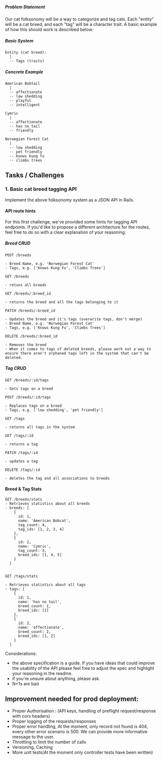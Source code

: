 ##### Problem Statement

Our cat folksonomy will be a way to categorize and tag cats. Each "entity" will
be a cat breed, and each "tag" will be a character trait. A basic example of how
this should work is described below:

##### Basic System

```
Entity (cat breed):
  |
  -- Tags (traits)
```

##### Concrete Example

```
American Bobtail
  |
  -- affectionate
  -- low shedding
  -- playful
  -- intelligent

Cymric
  |
  -- affectionate
  -- has no tail
  -- friendly

Norwegian Forest Cat
  |
  -- low shedding
  -- pet friendly
  -- knows kung fu
  -- climbs trees
```

## Tasks / Challenges

### 1. Basic cat breed tagging API

Implement the above folksonomy system as a JSON API in Rails.

#### API route hints

For this first challenge, we've provided some hints for tagging API endpoints.
If you'd like to propose a different architecture for the routes, feel free to
do so with a clear explanation of your reasoning.

##### Breed CRUD

```
POST /breeds

- Breed Name, e.g. 'Norwegian Forest Cat'
- Tags, e.g. ['Knows Kung Fu', 'Climbs Trees']

GET /breeds

- retuns all breeds

GET /breeds/:breed_id

- returns the breed and all the tags belonging to it

PATCH /breeds/:breed_id

- Updates the breed and it's tags (overwrite tags, don't merge)
- Breed Name, e.g. 'Norwegian Forest Cat'
- Tags, e.g. ['Knows Kung Fu', 'Climbs Trees']

DELETE /breeds/:breed_id

- Removes the breed
- When it comes to tags of deleted breeds, please work out a way to ensure there aren't orphaned tags left in the system that can't be deleted.
```

##### Tag CRUD

```
GET /breeds/:id/tags

- Gets tags on a breed

POST /breeds/:id/tags

- Replaces tags on a breed
- Tags, e.g. ['low shedding', 'pet friendly']

GET /tags

- returns all tags in the system

GET /tags/:id

- returns a tag

PATCH /tags/:id

- updates a tag

DELETE /tags/:id

- deletes the tag and all associations to breeds
```

#### Breed & Tag Stats

```
GET /breeds/stats
- Retrieves statistics about all breeds
- breeds: [
    {
      id: 1,
      name: 'American Bobcat',
      tag_count: 4,
      tag_ids: [1, 2, 3, 4]
    },
    {
      id: 2,
      name: 'Cymric',
      tag_count: 3,
      breed_ids: [1, 4, 5]
    }
  ]


GET /tags/stats

- Retrieves statistics about all tags
- tags: [
    {
      id: 1,
      name: 'has no tail',
      breed_count: 1,
      breed_ids: [2]
    },
    {
      id: 2,
      name: 'affectionate',
      breed_count: 2,
      breed_ids: [1, 2]
    }
  ]
```

Considerations:

- the above specification is a guide. If you have ideas that could improve the usability of the API please feel free to adjust the spec and highlight your reasoning in the readme.
- if you're unsure about anything, please ask.
- N+1s are bad

## Improvement needed for prod deployment:

* Proper Authorisation : (API keys, handling of preflight request/response with cors headers)
* Proper logging of the requests/responses
* Proper error handling, At the moment, only record not found is 404, every other error scenario is 500. We can provide more informative message to the user.
* Throttling to limit the number of calls
* Versioning, Caching
* More unit tests(At the moment only controller tests have been written)


